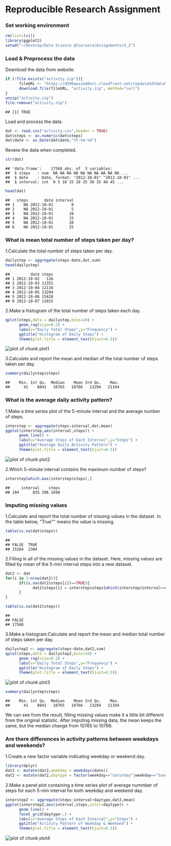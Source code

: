 # Reproducible Research Assignment

### Set working environment

```r
rm(list=ls())
library(ggplot2)
setwd("~/Desktop/Data Science @Coursera/Assignments/5_2")
```
### Load & Preprocess the data
Download the data from website.

```r
if (!file.exists("activity.zip")){
      fileURL <- "https://d396qusza40orc.cloudfront.net/repdata%2Fdata%2Factivity.zip"
      download.file(fileURL, "activity.zip", method="curl")
}
unzip("activity.zip")
file.remove("activity.zip")
```

```
## [1] TRUE
```
Load and process the data. 

```r
dat <- read.csv("activity.csv",header = TRUE)
dat$steps <- as.numeric(dat$steps)
dat$date <- as.Date(dat$date,"%Y-%m-%d")
```
Reveiw the data when completed.

```r
str(dat)
```

```
## 'data.frame':	17568 obs. of  3 variables:
##  $ steps   : num  NA NA NA NA NA NA NA NA NA NA ...
##  $ date    : Date, format: "2012-10-01" "2012-10-01" ...
##  $ interval: int  0 5 10 15 20 25 30 35 40 45 ...
```

```r
head(dat)
```

```
##   steps       date interval
## 1    NA 2012-10-01        0
## 2    NA 2012-10-01        5
## 3    NA 2012-10-01       10
## 4    NA 2012-10-01       15
## 5    NA 2012-10-01       20
## 6    NA 2012-10-01       25
```
### What is mean total number of steps taken per day?
1.Calculate the total number of steps taken per day.

```r
dailystep <- aggregate(steps~date,dat,sum)
head(dailystep)
```

```
##         date steps
## 1 2012-10-02   126
## 2 2012-10-03 11352
## 3 2012-10-04 12116
## 4 2012-10-05 13294
## 5 2012-10-06 15420
## 6 2012-10-07 11015
```
2.Make a histogram of the total number of steps taken each day.

```r
qplot(steps,data = dailystep,bins=10) +
      geom_rug(size=0.2) +
      labs(x="Daily Total Steps",y="Frequency") +
      ggtitle("Histogram of Daily Steps") +
      theme(plot.title = element_text(hjust=0.5))
```

![plot of chunk plot1](figure/plot1-1.png)

3.Calculate and report the mean and median of the total number of steps taken per day.

```r
summary(dailystep$steps)
```

```
##    Min. 1st Qu.  Median    Mean 3rd Qu.    Max. 
##      41    8841   10765   10766   13294   21194
```
### What is the average daily activity pattern?
1.Make a time series plot of the 5-minute interval and the average number of steps. 

```r
interstep <- aggregate(steps~interval,dat,mean)
ggplot(interstep,aes(interval,steps)) + 
      geom_line() +
      labs(x="Average Steps of Each Interval",y="Steps") +
      ggtitle("Average Daily Activity Pattern") +
      theme(plot.title = element_text(hjust=0.5))
```

![plot of chunk plot2](figure/plot2-1.png)

2.Which 5-minute interval contains the maximum number of steps?

```r
interstep[which.max(interstep$steps),]
```

```
##     interval    steps
## 104      835 206.1698
```
### Imputing missing values
1.Calculate and report the total number of missing values in the dataset.
In the table below, "True"" means the value is missing.

```r
table(is.na(dat$steps))
```

```
## 
## FALSE  TRUE 
## 15264  2304
```
2.Filling in all of the missing values in the dataset.
Here, missing values are filled by mean of the 5-min interval steps into a new dataset.

```r
dat2 <- dat
for(i in 1:nrow(dat2)){
      if(is.na(dat2$steps[i])==TRUE){
            dat2$steps[i] = interstep$steps[which(interstep$interval==dat2$interval[i])]
      }
}

table(is.na(dat2$steps))
```

```
## 
## FALSE 
## 17568
```
3.Make a histogram.Calculate and report the mean and median total number of steps taken per day. 

```r
dailystep2 <- aggregate(steps~date,dat2,sum)
qplot(steps,data = dailystep2,bins=10) +
      geom_rug(size=0.2) +
      labs(x="Daily Total Steps",y="Frequency") +
      ggtitle("Histogram of Daily Steps") +
      theme(plot.title = element_text(hjust=0.5))
```

![plot of chunk plot3](figure/plot3-1.png)

```r
summary(dailystep$steps)
```

```
##    Min. 1st Qu.  Median    Mean 3rd Qu.    Max. 
##      41    8841   10765   10766   13294   21194
```
We can see from the result, filling missing values make it a little bit different from the original statistic. After imputing missing data, the mean keeps the same, but the median change from 10765 to 10766.

### Are there differences in activity patterns between weekdays and weekends?
1.Create a new factor variable indicating weekday or weekend day.

```r
library(dplyr)
dat2 <- mutate(dat2,weekday = weekdays(date))
dat2 <- mutate(dat2,daytype = factor(weekday=="Saturday"|weekday=="Sunday",labels = c("weekday","weekend")))
```
2.Make a panel plot containing a time series plot of average nummber of steps for each 5-min interval for both weekday and weekend day.

```r
interstep2 <- aggregate(steps~interval+daytype,dat2,mean)
ggplot(interstep2,aes(interval,steps,color=daytype)) +
      geom_line() +
      facet_grid(daytype~.) +
      labs(x="Average Steps of Each Interval",y="Steps") +
      ggtitle("Activity Pattern of Weekday & Weekend") +
      theme(plot.title = element_text(hjust=0.5))
```

![plot of chunk plot4](figure/plot4-1.png)

